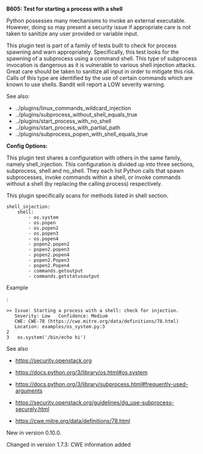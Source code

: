 **B605: Test for starting a process with a shell**

Python possesses many mechanisms to invoke an external executable.
However, doing so may present a security issue if appropriate care is
not taken to sanitize any user provided or variable input.

This plugin test is part of a family of tests built to check for process
spawning and warn appropriately. Specifically, this test looks for the
spawning of a subprocess using a command shell. This type of subprocess
invocation is dangerous as it is vulnerable to various shell injection
attacks. Great care should be taken to sanitize all input in order to
mitigate this risk. Calls of this type are identified by the use of
certain commands which are known to use shells. Bandit will report a LOW
severity warning.

See also:

- ../plugins/linux_commands_wildcard_injection
- ../plugins/subprocess_without_shell_equals_true
- ../plugins/start_process_with_no_shell
- ../plugins/start_process_with_partial_path
- ../plugins/subprocess_popen_with_shell_equals_true

**Config Options:**

This plugin test shares a configuration with others in the same family,
namely shell_injection. This configuration is divided up into three
sections, subprocess, shell and no_shell. They each list Python calls
that spawn subprocesses, invoke commands within a shell, or invoke
commands without a shell (by replacing the calling process)
respectively.

This plugin specifically scans for methods listed in shell section.

    shell_injection:
        shell:
            - os.system
            - os.popen
            - os.popen2
            - os.popen3
            - os.popen4
            - popen2.popen2
            - popen2.popen3
            - popen2.popen4
            - popen2.Popen3
            - popen2.Popen4
            - commands.getoutput
            - commands.getstatusoutput

Example

:

    >> Issue: Starting a process with a shell: check for injection.
       Severity: Low   Confidence: Medium
       CWE: CWE-78 (https://cwe.mitre.org/data/definitions/78.html)
       Location: examples/os_system.py:3
    2
    3   os.system('/bin/echo hi')

See also

- <a href="https://security.openstack.org" class="reference external"
  shape="rect">https://security.openstack.org</a>

- <a href="https://docs.python.org/3/library/os.html#os.system"
  class="reference external"
  shape="rect">https://docs.python.org/3/library/os.html#os.system</a>

- <a
  href="https://docs.python.org/3/library/subprocess.html#frequently-used-arguments"
  class="reference external"
  shape="rect">https://docs.python.org/3/library/subprocess.html#frequently-used-arguments</a>

- <a
  href="https://security.openstack.org/guidelines/dg_use-subprocess-securely.html"
  class="reference external"
  shape="rect">https://security.openstack.org/guidelines/dg_use-subprocess-securely.html</a>

- <a href="https://cwe.mitre.org/data/definitions/78.html"
  class="reference external"
  shape="rect">https://cwe.mitre.org/data/definitions/78.html</a>

New in version 0.10.0.

Changed in version 1.7.3: CWE information added
